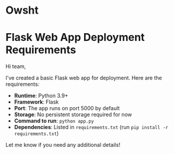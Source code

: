 # Owsht

# Flask Web App Deployment Requirements

Hi team,

I've created a basic Flask web app for deployment. Here are the requirements:

- **Runtime**: Python 3.9+
- **Framework**: Flask
- **Port**: The app runs on port 5000 by default
- **Storage**: No persistent storage required for now
- **Command to run**: `python app.py`
- **Dependencies**: Listed in `requirements.txt` (run `pip install -r requirements.txt`)

Let me know if you need any additional details!
